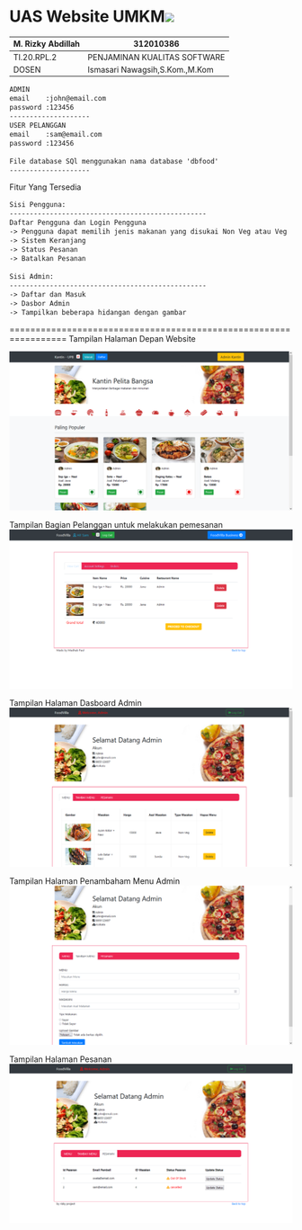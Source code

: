# UAS Website UMKM<img src="https://media.giphy.com/media/LnQjpWaON8nhr21vNW/giphy.gif" width="60">

| M. Rizky Abdillah     |       312010386       |
|-----------------------|-----------------------|
|    TI.20.RPL.2        | PENJAMINAN KUALITAS SOFTWARE |
|    DOSEN              | Ismasari Nawagsih,S.Kom.,M.Kom|

```
ADMIN
email    :john@email.com
password :123456
--------------------
USER PELANGGAN
email    :sam@email.com
password :123456

File database SQl menggunakan nama database 'dbfood'
--------------------
```
Fitur Yang Tersedia
```
Sisi Pengguna:
-------------------------------------------------
Daftar Pengguna dan Login Pengguna 
-> Pengguna dapat memilih jenis makanan yang disukai Non Veg atau Veg 
-> Sistem Keranjang  
-> Status Pesanan 
-> Batalkan Pesanan  

Sisi Admin:
-------------------------------------------------
-> Daftar dan Masuk 
-> Dasbor Admin 
-> Tampilkan beberapa hidangan dengan gambar
```
=================================================================
Tampilan Halaman Depan Website

![Capture](https://raw.githubusercontent.com/rizkkyab/UAS_KualitasSoftware/main/Screenshot%20(285).png)

Tampilan Bagian Pelanggan untuk melakukan pemesanan
![Capture1](https://raw.githubusercontent.com/rizkkyab/UAS_KualitasSoftware/main/Screenshot%20(289).png)

Tampilan Halaman Dasboard Admin
![Capture1](https://raw.githubusercontent.com/rizkkyab/UAS_KualitasSoftware/main/Screenshot%20(286).png)

Tampilan Halaman Penambaham Menu Admin
![Capture1](https://raw.githubusercontent.com/rizkkyab/UAS_KualitasSoftware/main/Screenshot%20(287).png)

Tampilan Halaman Pesanan
![Capture1](https://raw.githubusercontent.com/rizkkyab/UAS_KualitasSoftware/main/Screenshot%20(288).png)
 
